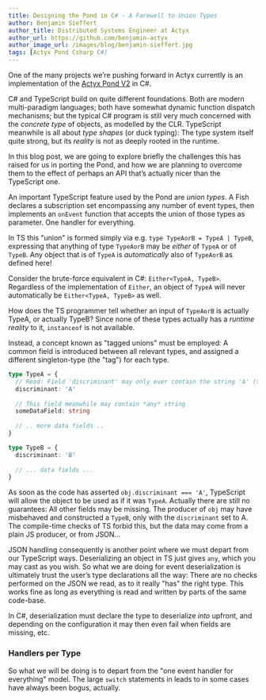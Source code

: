 ```yaml
---
title: Designing the Pond in C# - A Farewell to Union Types
author: Benjamin Sieffert
author_title: Distributed Systems Engineer at Actyx
author_url: https://github.com/benjamin-actyx
author_image_url: /images/blog/benjamin-sieffert.jpg
tags: [Actyx Pond Csharp C#]
---
```


One of the many projects we’re pushing forward in Actyx currently is an implementation of the [Actyx
Pond V2](./2020-07-24-pond-v2-release) in C#.

C# and TypeScript build on quite different foundations. Both are modern multi-paradigm languages;
both have somewhat dynamic function dispatch mechanisms; but the typical C# program is still very much
concerned with the _concrete type_ of objects, as modelled by the CLR. TypeScript meanwhile is
all about _type shapes_ (or duck typing): The type system itself quite strong, but its _reality_ is
not as deeply rooted in the runtime.

In this blog post, we are going to explore briefly the challenges this has raised for us in porting
the Pond, and how we are planning to overcome them to the effect of perhaps an API that’s actually
nicer than the TypeScript one.

<!-- truncate -->

An important TypeScript feature used by the Pond are _union types_. A Fish declares a subscription
set encompassing any number of event types, then implements an `onEvent` function that accepts the
union of those types as parameter. One handler for everything.

In TS this "union" is formed simply via e.g. `type TypeAorB = TypeA | TypeB`, expressing that anything of
type `TypeAorB` may be _either_ of `TypeA` or of `TypeB`. Any object that is of `TypeA` is
_automatically_ also of `TypeAorB` as defined here!

Consider the brute-force equivalent in C#: `Either<TypeA, TypeB>`. Regardless of the implementation
of `Either`, an object of `TypeA` will never automatically be `Either<TypeA, TypeB>` as well.

How does the TS programmer tell whether an input of `TypeAorB` is actually TypeA, or actually TypeB?
Since none of these types actually has a _runtime reality_ to it, `instanceof` is not available.

Instead, a concept known as "tagged unions" must be employed: A common field is introduced between
all relevant types, and assigned a different singleton-type (the "tag") for each type.
```ts
type TypeA = {
  // Read: Field 'discriminant' may only ever contain the string 'A' (tag for this type)
  discriminant: 'A'
  
  // This field meanwhile may contain *any* string
  someDataField: string
  
  // .. more data fields ..
}

type TypeB = {
  discriminant: 'B'
  
  // ... data fields ...
}
```
As soon as the code has asserted `obj.discriminant === 'A'`, TypeScript will allow the object to be
used as if it was `TypeA`. Actually there are still no guarantees: All other fields may be
missing. The producer of `obj` may have misbehaved and constructed a `TypeB`, only with the
`discriminant` set to A. The compile-time checks of TS forbid this, but the data may come from a
plain JS producer, or from JSON...

JSON handling consequently is another point where we must depart from our TypeScript
ways. Deserializing an object in TS just gives `any`, which you may cast as you wish. So what we are
doing for event deserialization is ultimately trust the user’s type declarations all the way: There
are no checks performed on the JSON we read, as to it really "has" the right type. This works fine
as long as everything is read and written by parts of the same code-base.

In C#, deserialization must declare the type to deserialize _into_ upfront, and depending on the
configuration it may then even fail when fields are missing, etc.

### Handlers per Type

So what we will be doing is to depart from the "one event handler for everything" model. The large
`switch` statements in leads to in some cases have always been bogus, actually.
